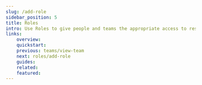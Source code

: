 ```yaml
---
slug: /add-role
sidebar_position: 5
title: Roles
intro: Use Roles to give people and teams the appropriate access to resources, features and tasks they need permissions to collaborate in project environments.
links:
    overview:
    quickstart:
    previous: teams/view-team
    next: roles/add-role
    guides:
    related:
    featured:
---
```

